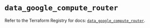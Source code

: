 # `data_google_compute_router`

Refer to the Terraform Registry for docs: [`data_google_compute_router`](https://registry.terraform.io/providers/hashicorp/google/6.28.0/docs/data-sources/compute_router).
